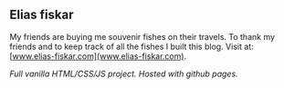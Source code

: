 ## Elias fiskar
My friends are buying me souvenir fishes on their travels. To thank my friends and to keep track of all the fishes I built this blog. Visit at: [www.elias-fiskar.com](www.elias-fiskar.com). 

_Full vanilla HTML/CSS/JS project. Hosted with github pages._

